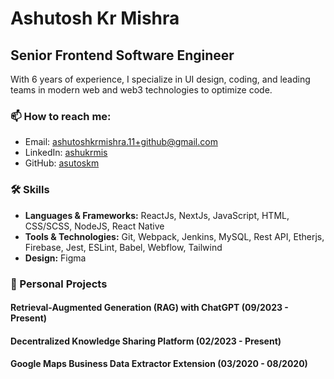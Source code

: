 # Ashutosh Kr Mishra

## Senior Frontend Software Engineer
With 6 years of experience, I specialize in UI design, coding, and leading teams in modern web and web3 technologies to optimize code.

### 📫 How to reach me:
- Email: ashutoshkrmishra.11+github@gmail.com
- LinkedIn: [ashukrmis](https://linkedin.com/in/ashukrmis)
- GitHub: [asutoskm](https://github.com/asutoskm)

### 🛠 Skills

- **Languages & Frameworks:** ReactJs, NextJs, JavaScript, HTML, CSS/SCSS, NodeJS, React Native
- **Tools & Technologies:** Git, Webpack, Jenkins, MySQL, Rest API, Etherjs, Firebase, Jest, ESLint, Babel, Webflow, Tailwind
- **Design:** Figma

### 🚀 Personal Projects

#### Retrieval-Augmented Generation (RAG) with ChatGPT (09/2023 - Present)
#### Decentralized Knowledge Sharing Platform (02/2023 - Present)
#### Google Maps Business Data Extractor Extension (03/2020 - 08/2020)
